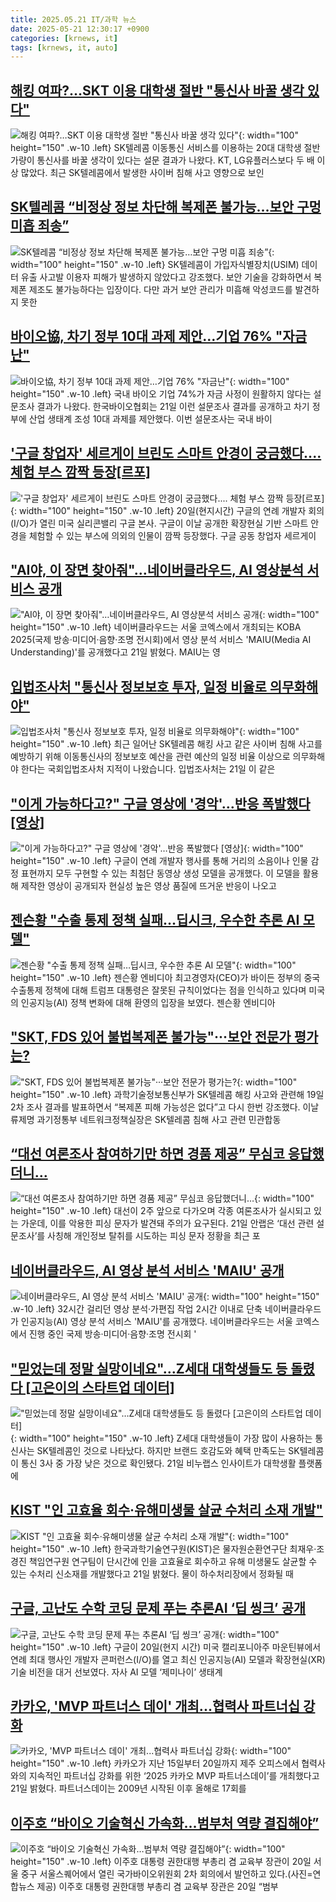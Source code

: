 ```yaml
---
title: 2025.05.21 IT/과학 뉴스
date: 2025-05-21 12:30:17 +0900
categories: [krnews, it]
tags: [krnews, it, auto]
---
```

## [해킹 여파?…SKT 이용 대학생 절반 "통신사 바꿀 생각 있다"](https://n.news.naver.com/mnews/article/003/0013255139)

![해킹 여파?…SKT 이용 대학생 절반 "통신사 바꿀 생각 있다"](https://mimgnews.pstatic.net/image/origin/003/2025/05/21/13255139.jpg?type=nf220_150){: width="100" height="150" .w-10 .left}
SK텔레콤 이동통신 서비스를 이용하는 20대 대학생 절반가량이 통신사를 바꿀 생각이 있다는 설문 결과가 나왔다. KT, LG유플러스보다 두 배 이상 많았다. 최근 SK텔레콤에서 발생한 사이버 침해 사고 영향으로 보인

## [SK텔레콤 “비정상 정보 차단해 복제폰 불가능…보안 구멍 미흡 죄송”](https://n.news.naver.com/mnews/article/009/0005495583)

![SK텔레콤 “비정상 정보 차단해 복제폰 불가능…보안 구멍 미흡 죄송”](https://mimgnews.pstatic.net/image/origin/009/2025/05/20/5495583.jpg?type=nf220_150){: width="100" height="150" .w-10 .left}
SK텔레콤이 가입자식별장치(USIM) 데이터 유출 사고발 이용자 피해가 발생하지 않았다고 강조했다. 보안 기술을 강화하면서 복제폰 제조도 불가능하다는 입장이다. 다만 과거 보안 관리가 미흡해 악성코드를 발견하지 못한

## [바이오協, 차기 정부 10대 과제 제안…기업 76% "자금난"](https://n.news.naver.com/mnews/article/277/0005596054)

![바이오協, 차기 정부 10대 과제 제안…기업 76% "자금난"](https://mimgnews.pstatic.net/image/origin/277/2025/05/21/5596054.jpg?type=nf220_150){: width="100" height="150" .w-10 .left}
국내 바이오 기업 74%가 자금 사정이 원활하지 않다는 설문조사 결과가 나왔다. 한국바이오협회는 21일 이런 설문조사 결과를 공개하고 차기 정부에 산업 생태계 조성 10대 과제를 제안했다. 이번 설문조사는 국내 바이

## ['구글 창업자' 세르게이 브린도 스마트 안경이 궁금했다.... 체험 부스 깜짝 등장[르포]](https://n.news.naver.com/mnews/article/469/0000865862)

!['구글 창업자' 세르게이 브린도 스마트 안경이 궁금했다.... 체험 부스 깜짝 등장[르포]](https://mimgnews.pstatic.net/image/origin/469/2025/05/21/865862.jpg?type=nf220_150){: width="100" height="150" .w-10 .left}
20일(현지시간) 구글의 연례 개발자 회의(I/O)가 열린 미국 실리콘밸리 구글 본사. 구글이 이날 공개한 확장현실 기반 스마트 안경을 체험할 수 있는 부스에 의외의 인물이 깜짝 등장했다. 구글 공동 창업자 세르게이

## ["AI야, 이 장면 찾아줘"…네이버클라우드, AI 영상분석 서비스 공개](https://n.news.naver.com/mnews/article/277/0005595928)

!["AI야, 이 장면 찾아줘"…네이버클라우드, AI 영상분석 서비스 공개](https://mimgnews.pstatic.net/image/origin/277/2025/05/21/5595928.jpg?type=nf220_150){: width="100" height="150" .w-10 .left}
네이버클라우드는 서울 코엑스에서 개최되는 KOBA 2025(국제 방송·미디어·음향·조명 전시회)에서 영상 분석 서비스 'MAIU(Media AI Understanding)'를 공개했다고 21일 밝혔다. MAIU는 영

## [입법조사처 "통신사 정보보호 투자, 일정 비율로 의무화해야"](https://n.news.naver.com/mnews/article/055/0001259775)

![입법조사처 "통신사 정보보호 투자, 일정 비율로 의무화해야"](https://mimgnews.pstatic.net/image/origin/055/2025/05/21/1259775.jpg?type=nf220_150){: width="100" height="150" .w-10 .left}
최근 일어난 SK텔레콤 해킹 사고 같은 사이버 침해 사고를 예방하기 위해 이동통신사의 정보보호 예산을 관련 예산의 일정 비율 이상으로 의무화해야 한다는 국회입법조사처 지적이 나왔습니다. 입법조사처는 21일 이 같은

## ["이게 가능하다고?" 구글 영상에 '경악'…반응 폭발했다 [영상]](https://n.news.naver.com/mnews/article/015/0005134635)

!["이게 가능하다고?" 구글 영상에 '경악'…반응 폭발했다 [영상]](https://mimgnews.pstatic.net/image/origin/015/2025/05/21/5134635.jpg?type=nf220_150){: width="100" height="150" .w-10 .left}
구글이 연례 개발자 행사를 통해 거리의 소음이나 인물 감정 표현까지 모두 구현할 수 있는 최첨단 동영상 생성 모델을 공개했다. 이 모델을 활용해 제작한 영상이 공개되자 현실성 높은 영상 품질에 뜨거운 반응이 나오고

## [젠슨황 "수출 통제 정책 실패…딥시크, 우수한 추론 AI 모델"](https://n.news.naver.com/mnews/article/018/0006019697)

![젠슨황 "수출 통제 정책 실패…딥시크, 우수한 추론 AI 모델"](https://mimgnews.pstatic.net/image/origin/018/2025/05/21/6019697.jpg?type=nf220_150){: width="100" height="150" .w-10 .left}
젠슨황 엔비디아 최고경영자(CEO)가 바이든 정부의 중국 수출통제 정책에 대해 트럼프 대통령은 잘못된 규칙이었다는 점을 인식하고 있다며 미국의 인공지능(AI) 정책 변화에 대해 환영의 입장을 보였다. 젠슨황 엔비디아

## ["SKT, FDS 있어 불법복제폰 불가능"···보안 전문가 평가는?](https://n.news.naver.com/mnews/article/092/0002375009)

!["SKT, FDS 있어 불법복제폰 불가능"···보안 전문가 평가는?](https://mimgnews.pstatic.net/image/origin/092/2025/05/20/2375009.jpg?type=nf220_150){: width="100" height="150" .w-10 .left}
과학기술정보통신부가 SK텔레콤 해킹 사고와 관련해 19일 2차 조사 결과를 발표하면서 “복제폰 피해 가능성은 없다”고 다시 한번 강조했다. 이날 류제명 과기정통부 네트워크정책실장은 SK텔레콤 침해 사고 관련 민관합동

## [“대선 여론조사 참여하기만 하면 경품 제공” 무심코 응답했더니…](https://n.news.naver.com/mnews/article/081/0003542891)

![“대선 여론조사 참여하기만 하면 경품 제공” 무심코 응답했더니…](https://mimgnews.pstatic.net/image/origin/081/2025/05/21/3542891.jpg?type=nf220_150){: width="100" height="150" .w-10 .left}
대선이 2주 앞으로 다가오며 각종 여론조사가 실시되고 있는 가운데, 이를 악용한 피싱 문자가 발견돼 주의가 요구된다. 21일 안랩은 ‘대선 관련 설문조사’를 사칭해 개인정보 탈취를 시도하는 피싱 문자 정황을 최근 포

## [네이버클라우드, AI 영상 분석 서비스 'MAIU' 공개](https://n.news.naver.com/mnews/article/001/0015401703)

![네이버클라우드, AI 영상 분석 서비스 'MAIU' 공개](https://mimgnews.pstatic.net/image/origin/001/2025/05/21/15401703.jpg?type=nf220_150){: width="100" height="150" .w-10 .left}
32시간 걸리던 영상 분석·가편집 작업 2시간 이내로 단축 네이버클라우드가 인공지능(AI) 영상 분석 서비스 'MAIU'를 공개했다. 네이버클라우드는 서울 코엑스에서 진행 중인 국제 방송·미디어·음향·조명 전시회 '

## ["믿었는데 정말 실망이네요"…Z세대 대학생들도 등 돌렸다 [고은이의 스타트업 데이터]](https://n.news.naver.com/mnews/article/015/0005134597)

!["믿었는데 정말 실망이네요"…Z세대 대학생들도 등 돌렸다 [고은이의 스타트업 데이터]](https://mimgnews.pstatic.net/image/origin/015/2025/05/21/5134597.jpg?type=nf220_150){: width="100" height="150" .w-10 .left}
Z세대 대학생들이 가장 많이 사용하는 통신사는 SK텔레콤인 것으로 나타났다. 하지만 브랜드 호감도와 혜택 만족도는 SK텔레콤이 통신 3사 중 가장 낮은 것으로 확인됐다. 21일 비누랩스 인사이트가 대학생활 플랫폼 에

## [KIST "인 고효율 회수·유해미생물 살균 수처리 소재 개발"](https://n.news.naver.com/mnews/article/001/0015402209)

![KIST "인 고효율 회수·유해미생물 살균 수처리 소재 개발"](https://mimgnews.pstatic.net/image/origin/001/2025/05/21/15402209.jpg?type=nf220_150){: width="100" height="150" .w-10 .left}
한국과학기술연구원(KIST)은 물자원순환연구단 최재우·조경진 책임연구원 연구팀이 단시간에 인을 고효율로 회수하고 유해 미생물도 살균할 수 있는 수처리 신소재를 개발했다고 21일 밝혔다. 물이 하수처리장에서 정화될 때

## [구글, 고난도 수학 코딩 문제 푸는 추론AI ‘딥 씽크’ 공개](https://n.news.naver.com/mnews/article/020/0003636248)

![구글, 고난도 수학 코딩 문제 푸는 추론AI ‘딥 씽크’ 공개](https://mimgnews.pstatic.net/image/origin/020/2025/05/21/3636248.jpg?type=nf220_150){: width="100" height="150" .w-10 .left}
구글이 20일(현지 시간) 미국 캘리포니아주 마운틴뷰에서 연례 최대 행사인 개발자 콘퍼런스(I/O)를 열고 최신 인공지능(AI) 모델과 확장현실(XR) 기술 비전을 대거 선보였다. 자사 AI 모델 ‘제미나이’ 생태계

## [카카오, 'MVP 파트너스 데이' 개최...협력사 파트너십 강화](https://n.news.naver.com/mnews/article/014/0005352547)

![카카오, 'MVP 파트너스 데이' 개최...협력사 파트너십 강화](https://mimgnews.pstatic.net/image/origin/014/2025/05/21/5352547.jpg?type=nf220_150){: width="100" height="150" .w-10 .left}
카카오가 지난 15일부터 20일까지 제주 오피스에서 협력사와의 지속적인 파트너십 강화를 위한 ‘2025 카카오 MVP 파트너스데이’를 개최했다고 21일 밝혔다. 파트너스데이는 2009년 시작된 이후 올해로 17회를

## [이주호 “바이오 기술혁신 가속화…범부처 역량 결집해야”](https://n.news.naver.com/mnews/article/018/0006019072)

![이주호 “바이오 기술혁신 가속화…범부처 역량 결집해야”](https://mimgnews.pstatic.net/image/origin/018/2025/05/20/6019072.jpg?type=nf220_150){: width="100" height="150" .w-10 .left}
이주호 대통령 권한대행 부총리 겸 교육부 장관이 20일 서울 중구 서울스퀘어에서 열린 국가바이오위원회 2차 회의에서 발언하고 있다.(사진=연합뉴스 제공) 이주호 대통령 권한대행 부총리 겸 교육부 장관은 20일 “범부

